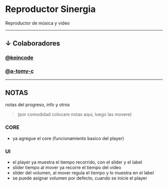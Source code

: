 # Reproductor Sinergia

Reproductor de música y video

--------------------------------------

## ↓ Colaboradores 

<h3><a target="_blank" href="https://gitlab.com/keincode" title="Hector Martinez">@keincode</a></h3>
<h3><a target="_blank" href="https://github.com/a-tomy-c" title="tomy">@a-tomy-c</a></h3>

---------------------------------------------------

<!-- ![ Sinergia ](src/img/1.png " Sinergia 😋 ") -->


## NOTAS

notas del progreso, info y otros

> (por comodidad colocare notas aqui, luego las movere)

### CORE
- ya agregue el core (funcionamiento basico del player)

### UI
- el player ya muestra el tiempo recorrido, con el slider y el label
- slider tiempo al mover ya recorre el tiempo del video
- slider del volumen, al mover regula el tiempo y lo muestra en el label
- se puede asignar volumen por defecto, cuando se inicie el player

